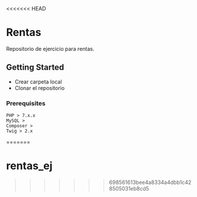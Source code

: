 <<<<<<< HEAD
# Rentas

Repositorio de ejercicio para rentas.

## Getting Started

- Crear carpeta local
- Clonar el repositorio

### Prerequisites

```
PHP > 7.x.x
MySQL > 
Composer > 
Twig > 2.x
```
=======
# rentas_ej
>>>>>>> 698561613bee4a8334a4dbb1c428505031eb8cd5
